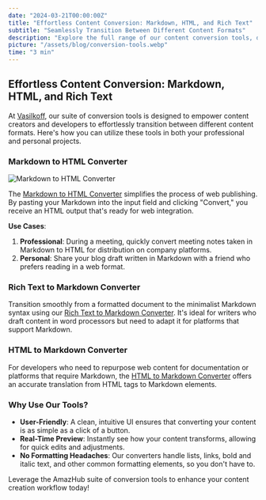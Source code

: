```yaml
---
date: "2024-03-21T00:00:00Z"
title: "Effortless Content Conversion: Markdown, HTML, and Rich Text"
subtitle: "Seamlessly Transition Between Different Content Formats"
description: "Explore the full range of our content conversion tools, designed to facilitate easy transitions between Markdown, HTML, and Rich Text formats for content creators and developers."
picture: "/assets/blog/conversion-tools.webp"
time: "3 min"
---
```


## Effortless Content Conversion: Markdown, HTML, and Rich Text

At [Vasilkoff](https://amazhub.net/), our suite of conversion tools is designed to empower content creators and developers to effortlessly transition between different content formats. Here's how you can utilize these tools in both your professional and personal projects.

### Markdown to HTML Converter

![Markdown to HTML Converter](/assets/blog/conversion-tools-image.webp) 

The [Markdown to HTML Converter](https://amazhub.net/md2html) simplifies the process of web publishing. By pasting your Markdown into the input field and clicking "Convert," you receive an HTML output that's ready for web integration.

**Use Cases**:

1. **Professional**: During a meeting, quickly convert meeting notes taken in Markdown to HTML for distribution on company platforms.
2. **Personal**: Share your blog draft written in Markdown with a friend who prefers reading in a web format.

### Rich Text to Markdown Converter

Transition smoothly from a formatted document to the minimalist Markdown syntax using our [Rich Text to Markdown Converter](https://amazhub.net/rich-text2md). It's ideal for writers who draft content in word processors but need to adapt it for platforms that support Markdown.

### HTML to Markdown Converter

For developers who need to repurpose web content for documentation or platforms that require Markdown, the [HTML to Markdown Converter](https://amazhub.net/html2md) offers an accurate translation from HTML tags to Markdown elements.

### Why Use Our Tools?

- **User-Friendly**: A clean, intuitive UI ensures that converting your content is as simple as a click of a button.
- **Real-Time Preview**: Instantly see how your content transforms, allowing for quick edits and adjustments.
- **No Formatting Headaches**: Our converters handle lists, links, bold and italic text, and other common formatting elements, so you don't have to.

Leverage the AmazHub suite of conversion tools to enhance your content creation workflow today!
